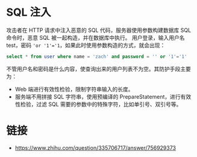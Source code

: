 # SQL 注入

攻击者在 HTTP 请求中注入恶意的 SQL 代码，服务器使用参数构建数据库 SQL 命令时，恶意 SQL 被一起构造，并在数据库中执行。
用户登录，输入用户名 test，密码 `'or '1'='1`，如果此时使用参数构造的方式，就会出现：

```sql
select * from user where name = 'zach' and password = '' or '1'='1'
```

不管用户名和密码是什么内容，使查询出来的用户列表不为空。其防护手段主要为：

- Web 端进行有效性检验，限制字符串输入的长度。
- 服务端不用拼接 SQL 字符串，使用预编译的 PrepareStatement，进行有效性检验，过滤 SQL 需要的参数中的特殊字符，比如单引号、双引号等。

# 链接

- https://www.zhihu.com/question/335706717/answer/756929373
